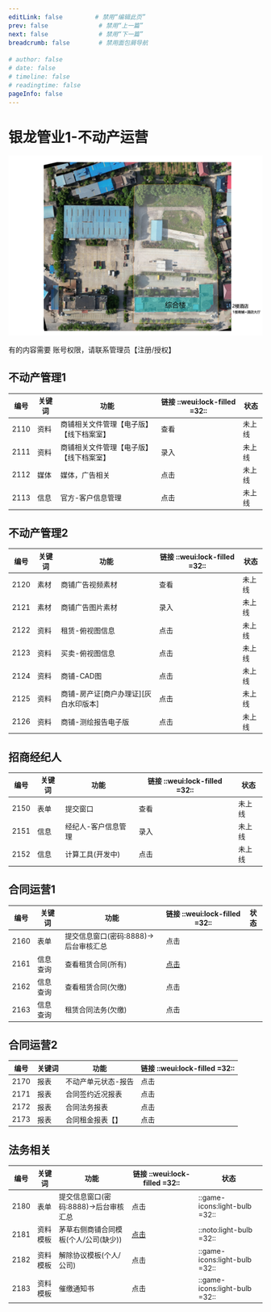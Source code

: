 ```yaml
---
editLink: false         # 禁用“编辑此页”
prev: false              # 禁用“上一篇”
next: false              # 禁用“下一篇”
breadcrumb: false        # 禁用面包屑导航

# author: false
# date: false
# timeline: false
# readingtime: false 
pageInfo: false
---
```




# 银龙管业1-不动产运营

![银龙管业-茅草右侧](./管业1.jpg)

有的内容需要 账号权限，请联系管理员【注册/授权】

## 不动产管理1 




| 编号    | 关键词   | 功能    | 链接 ::weui:lock-filled =32:: | 状态 | 
|---------------- | --------------- | --------------- | ----|----|
| 2110   | 资料  | 商铺相关文件管理【电子版】【线下档案室】|查看 |未上线|
| 2111   | 资料  |商铺相关文件管理【电子版】【线下档案室】 | 录入 |未上线|
| 2112   | 媒体  | 媒体，广告相关 |点击|未上线|
| 2113   | 信息  | 官方-客户信息管理 |点击|未上线|

## 不动产管理2

| 编号    | 关键词   | 功能    | 链接  ::weui:lock-filled =32::| 状态 |
|---------------- | --------------- | --------------- | ----|----|
| 2120   | 素材  | 商铺广告视频素材 |查看 |未上线|
| 2121   | 素材  | 商铺广告图片素材 | 录入 |未上线|
| 2122   | 资料  | 租赁-俯视图信息 |点击|未上线|
| 2123   | 资料  | 买卖-俯视图信息 |点击|未上线|
| 2124   | 资料  | 商铺-CAD图 |点击|未上线|
| 2125   | 资料  | 商铺-房产证[商户办理证][灰白水印版本] |点击|未上线|
| 2126   | 资料  | 商铺-测绘报告电子版 |点击|未上线|

## 招商经纪人

| 编号    | 关键词   | 功能    | 链接  ::weui:lock-filled =32::| 状态 |
|---------------- | --------------- | --------------- | ----|----|
| 2150   | 表单  | 提交窗口 |查看 |未上线|
| 2151   | 信息  | 经纪人-客户信息管理 | 录入 |未上线|
| 2152   | 信息  | 计算工具(开发中) |点击|未上线|

## 合同运营1

| 编号    | 关键词    | 功能    | 链接  ::weui:lock-filled =32::| 状态 |
|---------------- | --------------- | --------------- | ----|----|
| 2160   | 表单 | 提交信息窗口(密码:8888)->后台审核汇总  |点击|
| 2161    | 信息查询    | 查看租赁合同(所有)   |[点击](https://nocodb.yljt.info/dashboard/#/nc/p9j0dgqznz3fpsm/mcx6i3z4g1h2kmu/vwfwbaek32ypvyj1)|
| 2162   | 信息查询   | 查看租赁合同(欠缴)  |点击|
| 2163   | 信息查询  | 租赁合同法务(欠缴)   |点击|


## 合同运营2

| 编号    | 关键词    | 功能    | 链接  ::weui:lock-filled =32::|
|---------------- | --------------- | --------------- | ----|
| 2170   | 报表   | 不动产单元状态-报告  |点击|
| 2171   | 报表  | 合同签约近况报表 |点击|
| 2172   | 报表  | 合同法务报表 |点击|
| 2173   | 报表 | 合同租金报表【】 |点击|

## 法务相关

| 编号    | 关键词    | 功能    | 链接 ::weui:lock-filled =32::|状态|
|---------------- | --------------- | --------------- | ----|---|
| 2180   | 表单   | 提交信息窗口(密码:8888)->后台审核汇总   |点击| ::game-icons:light-bulb =32:: |
| 2181   | 资料模板  | 茅草右侧商铺合同模板(个人/公司(缺少)) |[点击](https://nocodb.yljt.info/dashboard/#/nc/pxkknbwbznauyr4/mfqqhg7yl52sgtg)| ::noto:light-bulb =32:: |
| 2182   | 资料模板  | 解除协议模板(个人/公司) |点击| ::game-icons:light-bulb =32:: |
| 2183   | 资料模板  | 催缴通知书 |点击| ::game-icons:light-bulb =32:: |